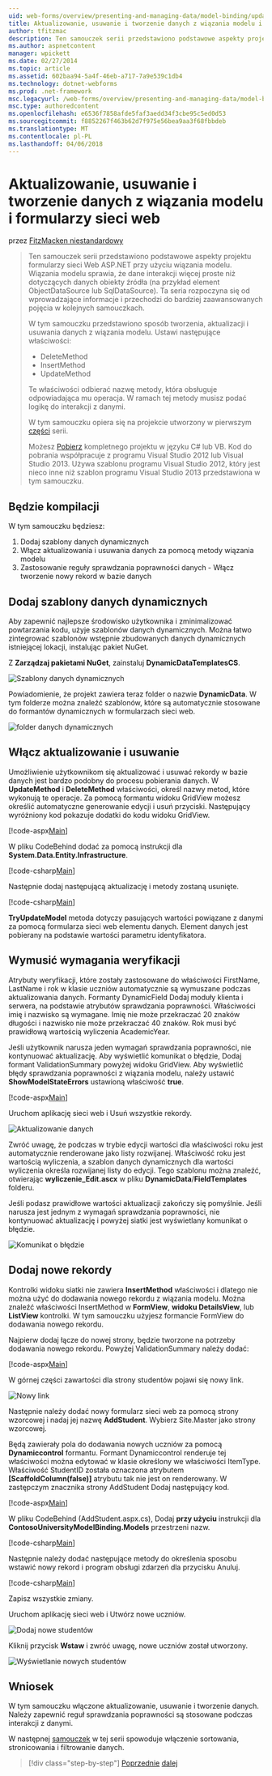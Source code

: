 ```yaml
---
uid: web-forms/overview/presenting-and-managing-data/model-binding/updating-deleting-and-creating-data
title: Aktualizowanie, usuwanie i tworzenie danych z wiązania modelu i formularzy sieci web | Dokumentacja firmy Microsoft
author: tfitzmac
description: Ten samouczek serii przedstawiono podstawowe aspekty projektu formularzy sieci Web ASP.NET przy użyciu wiązania modelu. Wiązania modelu sprawia, że dane interakcji więcej proste-...
ms.author: aspnetcontent
manager: wpickett
ms.date: 02/27/2014
ms.topic: article
ms.assetid: 602baa94-5a4f-46eb-a717-7a9e539c1db4
ms.technology: dotnet-webforms
ms.prod: .net-framework
msc.legacyurl: /web-forms/overview/presenting-and-managing-data/model-binding/updating-deleting-and-creating-data
msc.type: authoredcontent
ms.openlocfilehash: e6536f7858afde5faf3aedd34f3cbe95c5ed0d53
ms.sourcegitcommit: f8852267f463b62d7f975e56bea9aa3f68fbbdeb
ms.translationtype: MT
ms.contentlocale: pl-PL
ms.lasthandoff: 04/06/2018
---
```

<a name="updating-deleting-and-creating-data-with-model-binding-and-web-forms"></a>Aktualizowanie, usuwanie i tworzenie danych z wiązania modelu i formularzy sieci web
====================
przez [FitzMacken niestandardowy](https://github.com/tfitzmac)

> Ten samouczek serii przedstawiono podstawowe aspekty projektu formularzy sieci Web ASP.NET przy użyciu wiązania modelu. Wiązania modelu sprawia, że dane interakcji więcej proste niż dotyczących danych obiekty źródła (na przykład element ObjectDataSource lub SqlDataSource). Ta seria rozpoczyna się od wprowadzające informacje i przechodzi do bardziej zaawansowanych pojęcia w kolejnych samouczkach.
> 
> W tym samouczku przedstawiono sposób tworzenia, aktualizacji i usuwania danych z wiązania modelu. Ustawi następujące właściwości:
> 
> - DeleteMethod
> - InsertMethod
> - UpdateMethod
> 
> Te właściwości odbierać nazwę metody, która obsługuje odpowiadająca mu operacja. W ramach tej metody musisz podać logikę do interakcji z danymi.
> 
> W tym samouczku opiera się na projekcie utworzony w pierwszym [części](retrieving-data.md) serii.
> 
> Możesz [Pobierz](https://go.microsoft.com/fwlink/?LinkId=286116) kompletnego projektu w języku C# lub VB. Kod do pobrania współpracuje z programu Visual Studio 2012 lub Visual Studio 2013. Używa szablonu programu Visual Studio 2012, który jest nieco inne niż szablon programu Visual Studio 2013 przedstawiona w tym samouczku.


## <a name="what-youll-build"></a>Będzie kompilacji

W tym samouczku będziesz:

1. Dodaj szablony danych dynamicznych
2. Włącz aktualizowania i usuwania danych za pomocą metody wiązania modelu
3. Zastosowanie reguły sprawdzania poprawności danych - Włącz tworzenie nowy rekord w bazie danych

## <a name="add-dynamic-data-templates"></a>Dodaj szablony danych dynamicznych

Aby zapewnić najlepsze środowisko użytkownika i zminimalizować powtarzania kodu, użyje szablonów danych dynamicznych. Można łatwo zintegrować szablonów wstępnie zbudowanych danych dynamicznych istniejącej lokacji, instalując pakiet NuGet.

Z **Zarządzaj pakietami NuGet**, zainstaluj **DynamicDataTemplatesCS**.

![Szablony danych dynamicznych](updating-deleting-and-creating-data/_static/image1.png)

Powiadomienie, że projekt zawiera teraz folder o nazwie **DynamicData**. W tym folderze można znaleźć szablonów, które są automatycznie stosowane do formantów dynamicznych w formularzach sieci web.

![folder danych dynamicznych](updating-deleting-and-creating-data/_static/image2.png)

## <a name="enable-updating-and-deleting"></a>Włącz aktualizowanie i usuwanie

Umożliwienie użytkownikom się aktualizować i usuwać rekordy w bazie danych jest bardzo podobny do procesu pobierania danych. W **UpdateMethod** i **DeleteMethod** właściwości, określ nazwy metod, które wykonują te operacje. Za pomocą formantu widoku GridView możesz określić automatyczne generowanie edycji i usuń przyciski. Następujący wyróżniony kod pokazuje dodatki do kodu widoku GridView.

[!code-aspx[Main](updating-deleting-and-creating-data/samples/sample1.aspx?highlight=4-5)]

W pliku CodeBehind dodać za pomocą instrukcji dla **System.Data.Entity.Infrastructure**.

[!code-csharp[Main](updating-deleting-and-creating-data/samples/sample2.cs)]

Następnie dodaj następującą aktualizację i metody zostaną usunięte.

[!code-csharp[Main](updating-deleting-and-creating-data/samples/sample3.cs)]

**TryUpdateModel** metoda dotyczy pasujących wartości powiązane z danymi za pomocą formularza sieci web elementu danych. Element danych jest pobierany na podstawie wartości parametru identyfikatora.

## <a name="enforce-validation-requirements"></a>Wymusić wymagania weryfikacji

Atrybuty weryfikacji, które zostały zastosowane do właściwości FirstName, LastName i rok w klasie uczniów automatycznie są wymuszane podczas aktualizowania danych. Formanty DynamicField Dodaj moduły klienta i serwera, na podstawie atrybutów sprawdzania poprawności. Właściwości imię i nazwisko są wymagane. Imię nie może przekraczać 20 znaków długości i nazwisko nie może przekraczać 40 znaków. Rok musi być prawidłową wartością wyliczenia AcademicYear.

Jeśli użytkownik narusza jeden wymagań sprawdzania poprawności, nie kontynuować aktualizację. Aby wyświetlić komunikat o błędzie, Dodaj formant ValidationSummary powyżej widoku GridView. Aby wyświetlić błędy sprawdzania poprawności z wiązania modelu, należy ustawić **ShowModelStateErrors** ustawioną właściwość **true**. 

[!code-aspx[Main](updating-deleting-and-creating-data/samples/sample4.aspx)]

Uruchom aplikację sieci web i Usuń wszystkie rekordy.

![Aktualizowanie danych](updating-deleting-and-creating-data/_static/image3.png)

Zwróć uwagę, że podczas w trybie edycji wartości dla właściwości roku jest automatycznie renderowane jako listy rozwijanej. Właściwość roku jest wartością wyliczenia, a szablon danych dynamicznych dla wartości wyliczenia określa rozwijanej listy do edycji. Tego szablonu można znaleźć, otwierając **wyliczenie\_Edit.ascx** w pliku **DynamicData**/**FieldTemplates** folderu.

Jeśli podasz prawidłowe wartości aktualizacji zakończy się pomyślnie. Jeśli narusza jest jednym z wymagań sprawdzania poprawności, nie kontynuować aktualizację i powyżej siatki jest wyświetlany komunikat o błędzie.

![Komunikat o błędzie](updating-deleting-and-creating-data/_static/image4.png)

## <a name="add-new-records"></a>Dodaj nowe rekordy

Kontrolki widoku siatki nie zawiera **InsertMethod** właściwości i dlatego nie można użyć do dodawania nowego rekordu z wiązania modelu. Można znaleźć właściwości InsertMethod w **FormView**, **widoku DetailsView**, lub **ListView** kontrolki. W tym samouczku użyjesz formancie FormView do dodawania nowego rekordu.

Najpierw dodaj łącze do nowej strony, będzie tworzone na potrzeby dodawania nowego rekordu. Powyżej ValidationSummary należy dodać:

[!code-aspx[Main](updating-deleting-and-creating-data/samples/sample5.aspx)]

W górnej części zawartości dla strony studentów pojawi się nowy link.

![Nowy link](updating-deleting-and-creating-data/_static/image5.png)

Następnie należy dodać nowy formularz sieci web za pomocą strony wzorcowej i nadaj jej nazwę **AddStudent**. Wybierz Site.Master jako strony wzorcowej.

Będą zawierały pola do dodawania nowych uczniów za pomocą **Dynamiccontrol** formantu. Formant Dynamiccontrol renderuje tej właściwości można edytować w klasie określony we właściwości ItemType. Właściwość StudentID została oznaczona atrybutem **[ScaffoldColumn(false)]** atrybutu tak nie jest on renderowany. W zastępczym znacznika strony AddStudent Dodaj następujący kod.

[!code-aspx[Main](updating-deleting-and-creating-data/samples/sample6.aspx)]

W pliku CodeBehind (AddStudent.aspx.cs), Dodaj **przy użyciu** instrukcji dla **ContosoUniversityModelBinding.Models** przestrzeni nazw.

[!code-csharp[Main](updating-deleting-and-creating-data/samples/sample7.cs)]

Następnie należy dodać następujące metody do określenia sposobu wstawić nowy rekord i program obsługi zdarzeń dla przycisku Anuluj.

[!code-csharp[Main](updating-deleting-and-creating-data/samples/sample8.cs)]

Zapisz wszystkie zmiany.

Uruchom aplikację sieci web i Utwórz nowe uczniów.

![Dodaj nowe studentów](updating-deleting-and-creating-data/_static/image6.png)

Kliknij przycisk **Wstaw** i zwróć uwagę, nowe uczniów został utworzony.

![Wyświetlanie nowych studentów](updating-deleting-and-creating-data/_static/image7.png)

## <a name="conclusion"></a>Wniosek

W tym samouczku włączone aktualizowanie, usuwanie i tworzenie danych. Należy zapewnić reguł sprawdzania poprawności są stosowane podczas interakcji z danymi.

W następnej [samouczek](sorting-paging-and-filtering-data.md) w tej serii spowoduje włączenie sortowania, stronicowania i filtrowanie danych.

> [!div class="step-by-step"]
> [Poprzednie](retrieving-data.md)
> [dalej](sorting-paging-and-filtering-data.md)
